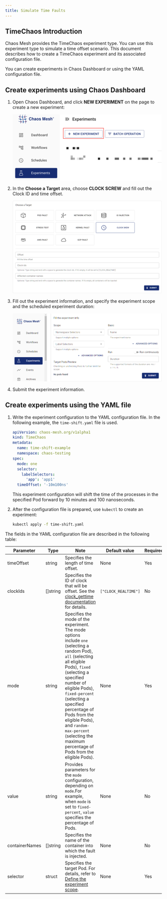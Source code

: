 ```yaml
---
title: Simulate Time Faults
---
```


## TimeChaos Introduction

Chaos Mesh provides the TimeChaos experiment type. You can use this experiment type to simulate a time offset scenario. This document describes how to create a TimeChaos experiment and its associated configuration file.

You can create experiments in Chaos Dashboard or using the YAML configuration file.

## Create experiments using Chaos Dashboard

1. Open Chaos Dashboard, and click **NEW EXPERIMENT** on the page to create a new experiment:

   ![Create Experiment](./img/create-new-exp.png)

2. In the **Choose a Target** area, choose **CLOCK SCREW** and fill out the Clock ID and time offset.

   ![TimeChaos Experiments](./img/timechaos-exp.png)

3. Fill out the experiment information, and specify the experiment scope and the scheduled experiment duration:

   ![Experiment Information](./img/exp-info.png)

4. Submit the experiment information.

## Create experiments using the YAML file

1. Write the experiment configuration to the YAML configuration file. In the following example, the `time-shift.yaml` file is used.

   ```yaml
   apiVersion: chaos-mesh.org/v1alpha1
   kind: TimeChaos
   metadata:
     name: time-shift-example
     namespace: chaos-testing
   spec:
     mode: one
     selector:
       labelSelectors:
         'app': 'app1'
     timeOffset: '-10m100ns'
   ```

   This experiment configuration will shift the time of the processes in the specified Pod forward by 10 minutes and 100 nanoseconds.

2. After the configuration file is prepared, use `kubectl` to create an experiment:

   ```bash
   kubectl apply -f time-shift.yaml
   ```

The fields in the YAML configuration file are described in the following table:

| Parameter      | Type     | Note                                                                                                                                                                                                                                                                                                                                                                        | Default value        | Required | Example                                 |
| -------------- | -------- | --------------------------------------------------------------------------------------------------------------------------------------------------------------------------------------------------------------------------------------------------------------------------------------------------------------------------------------------------------------------------- | -------------------- | -------- | --------------------------------------- |
| timeOffset     | string   | Specifies the length of time offset.                                                                                                                                                                                                                                                                                                                                        | None                 | Yes      | `-5m`                                   |
| clockIds       | []string | Specifies the ID of clock that will be offset. See the [<clock>clock_gettime</clock> documentation](https://man7.org/linux/man-pages/man2/clock_gettime.2.html) for details.                                                                                                                                                                                                | `["CLOCK_REALTIME"]` | No       | `["CLOCK_REALTIME", "CLOCK_MONOTONIC"]` |
| mode           | string   | Specifies the mode of the experiment. The mode options include `one` (selecting a random Pod), `all` (selecting all eligible Pods), `fixed` (selecting a specified number of eligible Pods), `fixed-percent` (selecting a specified percentage of Pods from the eligible Pods), and `random-max-percent` (selecting the maximum percentage of Pods from the eligible Pods). | None                 | Yes      | `1`                                     |
| value          | string   | Provides parameters for the `mode` configuration, depending on `mode`.For example, when `mode` is set to `fixed-percent`, `value` specifies the percentage of Pods.                                                                                                                                                                                                         | None                 | No       | 2                                       |
| containerNames | []string | Specifies the name of the container into which the fault is injected.                                                                                                                                                                                                                                                                                                       | None                 | No       | `["nginx"]`                             |
| selector       | struct   | Specifies the target Pod. For details, refer to [Define the experiment scope](./define-chaos-experiment-scope.md).                                                                                                                                                                                                                                                          | None                 | Yes      |                                         |
